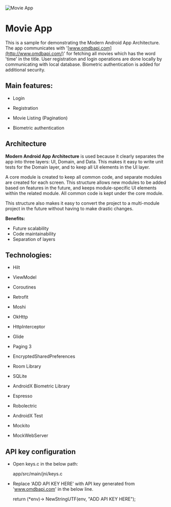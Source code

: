 
![Movie App](https://github.com/roym5252/movie-app-android/assets/30793139/8363b202-220c-4730-b0ae-b2043b3815f0)

# Movie App

This is a sample for demonstrating the Modern Android App Architecture. The app communicates with '[www.omdbapi.com](http://www.omdbapi.com/)' for fetching all movies which has the word 'time' in the title. User registration and login operations are done locally by communicating with local database. Biometric authentication is added for additional security.

## **Main features:**

* Login

* Registration

* Movie Listing (Pagination)

* Biometric authentication

## **Architecture**

**Modern Android App Architecture** is used because it clearly separates the app into three layers: UI, Domain, and Data. This makes it easy to write unit tests for the Domain layer, and to keep all UI elements in the UI layer.

A core module is created to keep all common code, and separate modules are created for each screen. This structure allows new modules to be added based on features in the future, and keeps module-specific UI elements within the related module. All common code is kept under the core module.

This structure also makes it easy to convert the project to a multi-module project in the future without having to make drastic changes.

**Benefits:**

* Future scalability
* Code maintainability
* Separation of layers

## **Technologies:**

* Hilt
  
* ViewModel

* Coroutines

* Retrofit
  
* Moshi

* OkHttp

* HttpInterceptor

* Glide

* Paging 3

* EncryptedSharedPreferences

* Room Library

* SQLite

* AndroidX Biometric Library

* Espresso
  
* Robolectric
  
* AndroidX Test

* Mockito

* MockWebServer

## API key configuration

- Open keys.c in the below path:

  app/src/main/jni/keys.c
  
- Replace ‘ADD API KEY HERE’ with API key generated from 'www.omdbapi.com' in the below line.

  return (*env)-> NewStringUTF(env, "ADD API KEY HERE");
